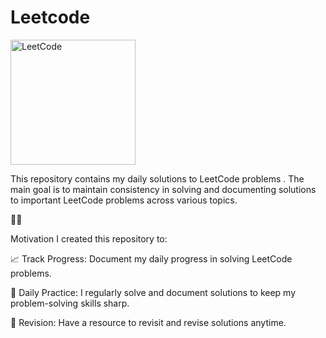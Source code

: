 # Leetcode
<img src="https://github.com/user-attachments/assets/c192bb09-2185-41da-8b8d-a5af32078556" alt="LeetCode" width="200" />


This repository contains my daily solutions to LeetCode problems . 
The main goal is to maintain consistency in solving and documenting solutions to important LeetCode problems across various topics.

🫠🫠

Motivation
I created this repository to:

📈 Track Progress: Document my daily progress in solving LeetCode problems.

📅 Daily Practice: I regularly solve and document solutions to keep my problem-solving skills sharp.

🔄 Revision: Have a resource to revisit and revise solutions anytime.

